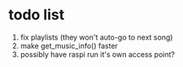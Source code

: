 # todo list
1. fix playlists (they won't auto-go to next song)
2. make get_music_info() faster
3. possibly have raspi run it's own access point?
